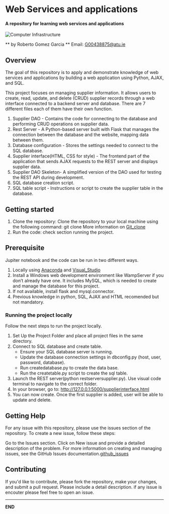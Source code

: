 # Web Services and applications

#### A repository for learning web services and applications


![Computer Infrastructure](https://external-content.duckduckgo.com/iu/?u=https%3A%2F%2Faspwv.com%2Fwp-content%2Fuploads%2F2019%2F11%2F1024WebService.jpg&f=1&nofb=1&ipt=0cc90b39487c94187bb222d300d44a2bb70ce8d1935ab372707a84336792ce64)


** by Roberto Gomez Garcia ** Email: G00438875@atu.ie



## Overview

The goal of this repository is to apply and demonstrate knowledge of web services and applications by building a web application using Python, AJAX, and SQL.

This project focuses on managing supplier information. It allows users to create, read, update, and delete (CRUD) supplier records through a web interface connected to a backend server and database. There are 7 different files each of them have their own function.

1)  Supplier DAO - Contains the code for connecting to the database and performing CRUD operations on supplier data.
2)  Rest Server - A Python-based server built with Flask that manages the connection between the database and the website, mapping data between them.
3)  Database configuration - Stores the settings needed to connect to the SQL database.
4)  Supplier interface(HTML, CSS for style) - The frontend part of the application that sends AJAX requests to the REST server and displays supplier data.
5)  Supplier DAO Skeleton- A simplified version of the DAO used for testing the REST API during development.
6)  SQL database creation script. 
6)  SQL table script - Instructions or script to create the supplier table in the database.


## Getting started

1)  Clone the repository:
Clone the repository to your local machine using the following command: git clone <repository-url>
More information on [Git_clone](https://git-scm.com/docs/git-clone)
2)  Run the code: check section running the project.

## Prerequisite 

Jupiter notebook and the code can be run in two different ways.

1.  Locally using  [Anaconda](https://www.anaconda.com/download) and [Visual_Studio](https://code.visualstudio.com/?wt.mc_id=vscom_downloads)
2.  Install a Windows web development environment like WampServer if you don’t already have one. It includes MySQL, which is needed to create and manage the database for this project.
3.  If not available, install flask and mysql.connector.
4.  Previous knowledge in python, SQL, AJAX and HTML recomended but not mandatory.

### Running the project locally

Follow the next steps to run the project locally.
1)	Set Up the Project Folder and place all project files in the same directory.
2)  Connect to SQL database and create table.
    - Ensure your SQL database server is running.
    - Update the database connection settings in dbconfig.py (host, user, password, database).
    - Run createdatabase.py to create the data base.
    - Run the createtable.py script to create the sql table.
5)  Launch the REST server(python restserversupplier.py). Use visual code terminal to navigate to the correct folder.
5)  In your browser, go to: http://127.0.0.1:5000/supplierinterface.html
6)  You can now create. Once the first supplier is added, user will be able to update and delete.


## Getting Help
For any issue with this repository, please use the issues section of the repository. To create a new issue, follow these steps:

Go to the Issues section.
Click on New issue and provide a detailed description of the problem.
For more information on creating and managing issues, see the GitHub Issues documentation.[github_issues](https://docs.github.com/en/issues)

## Contributing

If you'd like to contribute, please fork the repository, make your changes, and submit a pull request. Please include a detail description. if any issue is encouter please feel free to open an issue.

---------------------------
**END**
